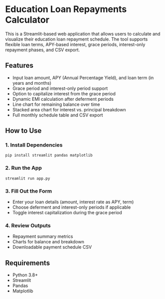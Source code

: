 # Education Loan Repayments Calculator

This is a Streamlit-based web application that allows users to calculate and visualize their education loan repayment schedule. The tool supports flexible loan terms, APY-based interest, grace periods, interest-only repayment phases, and CSV export.

## Features

* Input loan amount, APY (Annual Percentage Yield), and loan term (in years and months)
* Grace period and interest-only period support
* Option to capitalize interest from the grace period
* Dynamic EMI calculation after deferment periods
* Line chart for remaining balance over time
* Stacked area chart for interest vs. principal breakdown
* Full monthly schedule table and CSV export

## How to Use

### 1. Install Dependencies

```
pip install streamlit pandas matplotlib
```

### 2. Run the App

```
streamlit run app.py
```

### 3. Fill Out the Form

* Enter your loan details (amount, interest rate as APY, term)
* Choose deferment and interest-only periods if applicable
* Toggle interest capitalization during the grace period

### 4. Review Outputs

* Repayment summary metrics
* Charts for balance and breakdown
* Downloadable payment schedule CSV

## Requirements

* Python 3.8+
* Streamlit
* Pandas
* Matplotlib
